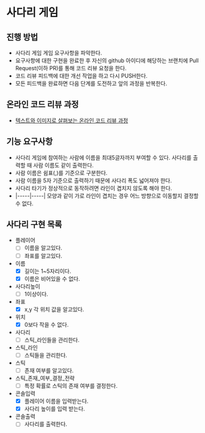 # 사다리 게임
## 진행 방법
* 사다리 게임 게임 요구사항을 파악한다.
* 요구사항에 대한 구현을 완료한 후 자신의 github 아이디에 해당하는 브랜치에 Pull Request(이하 PR)를 통해 코드 리뷰 요청을 한다.
* 코드 리뷰 피드백에 대한 개선 작업을 하고 다시 PUSH한다.
* 모든 피드백을 완료하면 다음 단계를 도전하고 앞의 과정을 반복한다.

## 온라인 코드 리뷰 과정
* [텍스트와 이미지로 살펴보는 온라인 코드 리뷰 과정](https://github.com/nextstep-step/nextstep-docs/tree/master/codereview)

## 기능 요구사항
* 사다리 게임에 참여하는 사람에 이름을 최대5글자까지 부여할 수 있다. 사다리를 출력할 때 사람 이름도 같이 출력한다.
* 사람 이름은 쉼표(,)를 기준으로 구분한다.
* 사람 이름을 5자 기준으로 출력하기 때문에 사다리 폭도 넓어져야 한다.
* 사다리 타기가 정상적으로 동작하려면 라인이 겹치지 않도록 해야 한다.
* |-----|-----| 모양과 같이 가로 라인이 겹치는 경우 어느 방향으로 이동할지 결정할 수 없다.

## 사다리 구현 목록
* 플레이어
  - [ ] 이름을 알고있다.
  - [ ] 좌표를 알고있다.
* 이름
  - [x] 길이는 1~5자리이다.
  - [x] 이름은 비어있을 수 없다.
* 사다리높이
  - [ ] 1이상이다.
* 좌표
  - [x] x,y 각 위치 값을 알고있다.
* 위치
  - [x] 0보다 작을 수 없다.
* 사다리
  - [ ] 스틱_라인들을 관리한다.
* 스틱_라인
  - [ ] 스틱들을 관리한다.
* 스틱 
  - [ ] 존재 여부를 알고있다.
* 스틱_존재_여부_결정_전략
  - [ ] 특정 확률로 스틱의 존재 여부를 결정한다.
* 콘솔입력
  - [x] 플레이어 이름을 입력받는다.
  - [x] 사다리 높이를 입력 받는다.
* 콘솔출력
  - [ ] 사다리를 출력한다.